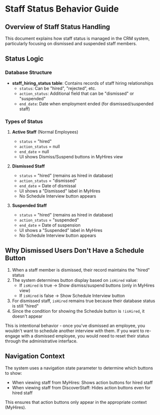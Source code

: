 # Staff Status Behavior Guide

## Overview of Staff Status Handling

This document explains how staff status is managed in the CRM system, particularly focusing on dismissed and suspended staff members.

## Status Logic

### Database Structure
- **staff_hiring_status table**: Contains records of staff hiring relationships
  - `status`: Can be "hired", "rejected", etc.
  - `action_status`: Additional field that can be "dismissed" or "suspended"
  - `end_date`: Date when employment ended (for dismissed/suspended staff)

### Types of Status

1. **Active Staff** (Normal Employees)
   - `status` = "hired"
   - `action_status` = null
   - `end_date` = null
   - UI shows Dismiss/Suspend buttons in MyHires view

2. **Dismissed Staff**
   - `status` = "hired" (remains as hired in database)
   - `action_status` = "dismissed" 
   - `end_date` = Date of dismissal
   - UI shows a "Dismissed" label in MyHires
   - No Schedule Interview button appears

3. **Suspended Staff**
   - `status` = "hired" (remains as hired in database)
   - `action_status` = "suspended"
   - `end_date` = Date of suspension
   - UI shows a "Suspended" label in MyHires
   - No Schedule Interview button appears

## Why Dismissed Users Don't Have a Schedule Button

1. When a staff member is dismissed, their record maintains the "hired" status
2. The system determines button display based on `isHired` value:
   - If `isHired` is true → Show dismiss/suspend buttons (only in MyHires view)
   - If `isHired` is false → Show Schedule Interview button
3. For dismissed staff, `isHired` remains true because their database status is still "hired"
4. Since the condition for showing the Schedule button is `!isHired`, it doesn't appear

This is intentional behavior - once you've dismissed an employee, you wouldn't want to schedule another interview with them. If you want to re-engage with a dismissed employee, you would need to reset their status through the administrative interface.

## Navigation Context

The system uses a navigation state parameter to determine which buttons to show:
- When viewing staff from MyHires: Shows action buttons for hired staff
- When viewing staff from DiscoverStaff: Hides action buttons even for hired staff

This ensures that action buttons only appear in the appropriate context (MyHires). 